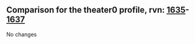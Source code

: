 ## Comparison for the theater0 profile, rvn: [1635](https://github.com/PRO100KatYT/FortniteProfileRevisions/tree/main/profiles/theater0/1635%20theater0.json)-[1637](https://github.com/PRO100KatYT/FortniteProfileRevisions/tree/main/profiles/theater0/1637%20theater0.json)

No changes
